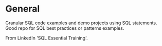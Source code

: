 # General
Granular SQL code examples and demo projects using SQL statements. Good repo for SQL best practices or patterns examples.

From LinkedIn 'SQL Essential Training'.